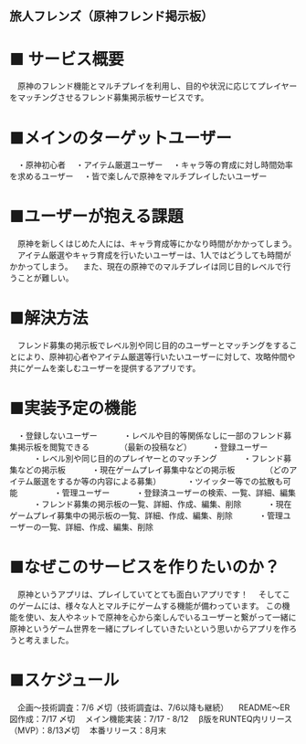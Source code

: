 ## 旅人フレンズ（原神フレンド掲示板）

# ■ サービス概要
　原神のフレンド機能とマルチプレイを利用し、目的や状況に応じてプレイヤーをマッチングさせるフレンド募集掲示板サービスです。

# ■メインのターゲットユーザー
　・原神初心者
　・アイテム厳選ユーザー
　・キャラ等の育成に対し時間効率を求めるユーザー
　・皆で楽しんで原神をマルチプレイしたいユーザー

# ■ユーザーが抱える課題
　原神を新しくはじめた人には、キャラ育成等にかなり時間がかかってしまう。
　アイテム厳選やキャラ育成を行いたいユーザーは、1人ではどうしても時間がかかってしまう。
　また、現在の原神でのマルチプレイは同じ目的レベルで行うことが難しい。

# ■解決方法
　フレンド募集の掲示板でレベル別や同じ目的のユーザーとマッチングをすることにより、原神初心者やアイテム厳選等行いたいユーザーに対して、攻略仲間や共にゲームを楽しむユーザーを提供するアプリです。

# ■実装予定の機能
　・登録しないユーザー
　　　・レベルや目的等関係なしに一部のフレンド募集掲示板を閲覧できる
　　　　（最新の投稿など）
　
　・登録ユーザー
　　　・レベル別や同じ目的のプレイヤーとのマッチング
　　　・フレンド募集などの掲示板
　　　・現在ゲームプレイ募集中などの掲示板
　　　　（どのアイテム厳選をするか等の内容による募集）
　　　・ツイッター等での拡散も可能
　　　
　・管理ユーザー
　　　・登録済ユーザーの検索、一覧、詳細、編集
　　　・フレンド募集の掲示板の一覧、詳細、作成、編集、削除
　　　・現在ゲームプレイ募集中の掲示板の一覧、詳細、作成、編集、削除
　　　・管理ユーザーの一覧、詳細、作成、編集、削除

# ■なぜこのサービスを作りたいのか？
　原神というアプリは、プレイしていてとても面白いアプリです！
　そしてこのゲームには、様々な人とマルチにゲームする機能が備わっています。
この機能を使い、友人やネットで原神を心から楽しんでいるユーザーと繋がって一緒に原神というゲーム世界を一緒にプレイしていきたいという思いからアプリを作ろうと考えました。

# ■スケジュール

　企画〜技術調査：7/6 〆切（技術調査は、7/6以降も継続）
　README〜ER図作成：7/17 〆切
　メイン機能実装：7/17 - 8/12
　β版をRUNTEQ内リリース（MVP）：8/13〆切
　本番リリース：8月末
